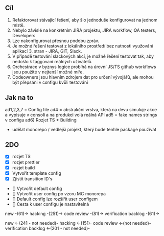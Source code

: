 ## Cíl

1. Refaktorovat stávající řešení, aby šlo jednoduše konfigurovat na jednom místě.
2. Nebylo závislé na konkrétním JIRA projektu, JIRA workflow, QA testers, Developers
3. Lze nakonfigurovat přesnou podobu zpráv.
4. Je možné řešení testovat z lokálního prostředí bez nutnosti využování aplikací 3. stran - JIRA, GIT, Slack.
5. V případě testování slackových akcí, je možné řešení testovat tak, aby nedošlo k taggovaní reálných
   uživatelů.
6. Orchestrace v byznys logice probíhá na úrovní JS/TS github workflows jsou použité v nejtenší možné míře.
7. Codeowners jsou hlavním zdrojem dat pro určení vývojářů, ale mohou být přepsáni v configu kvůli testování

## Jak na to

ad1,2,3,7 = Config file ad4 = abstrakční vrstva, která na devu simuluje akce a vypisuje v consoli a na
produkci volá reálná API ad5 = fake names strings v configu ad6) Rozjet TS + Building

- udělat monorepo / vedlejší projekt, který bude tenhle package používat

## 2DO

- [x] rozjet TS
- [x] rozjet prettier
- [x] rozjet build
- [x] Vytvořit template config
- [x] Zjistit transition ID's
- [] Vytvořit default config
- [] Vytvořit user config po vzoru MC monorepa
- [] Default config lze rozšířit user configem
- [] Cesta k user configu je nastavitelná


new     -(61)-> hacking -(251)-> code review -(81)-> verification
backlog -(61)->

new     <-(241 - not needed)- hacking <-(151)- code review <-(not needed)- verification
backlog <-(201 - not needed)-
